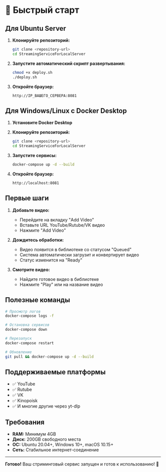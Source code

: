 # 🚀 Быстрый старт

## Для Ubuntu Server

1. **Клонируйте репозиторий:**
   ```bash
   git clone <repository-url>
   cd StreamingServiceForLocalServer
   ```

2. **Запустите автоматический скрипт развертывания:**
   ```bash
   chmod +x deploy.sh
   ./deploy.sh
   ```

3. **Откройте браузер:**
   ```
   http://IP_ВАШЕГО_СЕРВЕРА:8081
   ```

## Для Windows/Linux с Docker Desktop

1. **Установите Docker Desktop**

2. **Клонируйте репозиторий:**
   ```bash
   git clone <repository-url>
   cd StreamingServiceForLocalServer
   ```

3. **Запустите сервисы:**
   ```bash
   docker-compose up -d --build
   ```

4. **Откройте браузер:**
   ```
   http://localhost:8081
   ```

## Первые шаги

1. **Добавьте видео:**
   - Перейдите на вкладку "Add Video"
   - Вставьте URL YouTube/Rutube/VK видео
   - Нажмите "Add Video"

2. **Дождитесь обработки:**
   - Видео появится в библиотеке со статусом "Queued"
   - Система автоматически загрузит и конвертирует видео
   - Статус изменится на "Ready"

3. **Смотрите видео:**
   - Найдите готовое видео в библиотеке
   - Нажмите "Play" или на название видео

## Полезные команды

```bash
# Просмотр логов
docker-compose logs -f

# Остановка сервисов
docker-compose down

# Перезапуск
docker-compose restart

# Обновление
git pull && docker-compose up -d --build
```

## Поддерживаемые платформы

- ✅ YouTube
- ✅ Rutube
- ✅ VK
- ✅ Kinopoisk
- ✅ И многие другие через yt-dlp

## Требования

- **RAM:** Минимум 4GB
- **Диск:** 200GB свободного места
- **ОС:** Ubuntu 20.04+, Windows 10+, macOS 10.15+
- **Сеть:** Стабильное интернет-соединение

---

**Готово!** Ваш стриминговый сервис запущен и готов к использованию! 🎉 